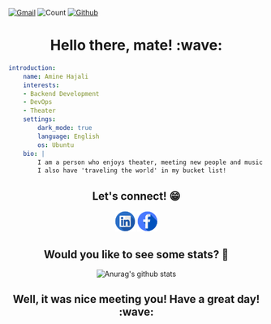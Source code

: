 [![Gmail](https://img.shields.io/badge/-amine.hajali-c14438?style=flat&logo=Gmail&logoColor=white)](mailto:amine.hajali@insat.ucar.tn) ![Count](https://komarev.com/ghpvc/?username=hajali-amine) [![Github](https://img.shields.io/github/followers/hajali-amine?label=Follow&style=social)](https://github.com/hajali-amine) 

<h1 align="center">
    <b>Hello there, mate! :wave:</b>
</h1>

``` yaml
introduction:
    name: Amine Hajali
    interests:
    - Backend Development
    - DevOps
    - Theater
    settings:
        dark_mode: true
        language: English
        os: Ubuntu
    bio: |
        I am a person who enjoys theater, meeting new people and music!
        I also have 'traveling the world' in my bucket list!    
```

<h2 align="center">
    <b>Let's connect! 😁</b>
</h2>

[<p align="center"></b> <img src='assets/Illustration-of-Linkedin-icon-on-transparent-background-PNG.png' alt='linkedin' height='40'>](https://www.linkedin.com/in/hajaliamine/) 
[ <img src='assets/Facebook-icon-design-illustration-on-transparent-background-PNG.png' alt='linkedin' height='40'> </p>](https://www.facebook.com/smeortan/)

<h2 align="center">
    <b>Would you like to see some stats? 💯</b>
</h2>

<p align="center">
    <img src="https://github-readme-stats.vercel.app/api?username=hajali-amine&show_icons=true&theme=graywhite" alt="Anurag's github stats">
</p>

<h2 align="center">
    <b>Well, it was nice meeting you! Have a great day! :wave:	
</h2>
